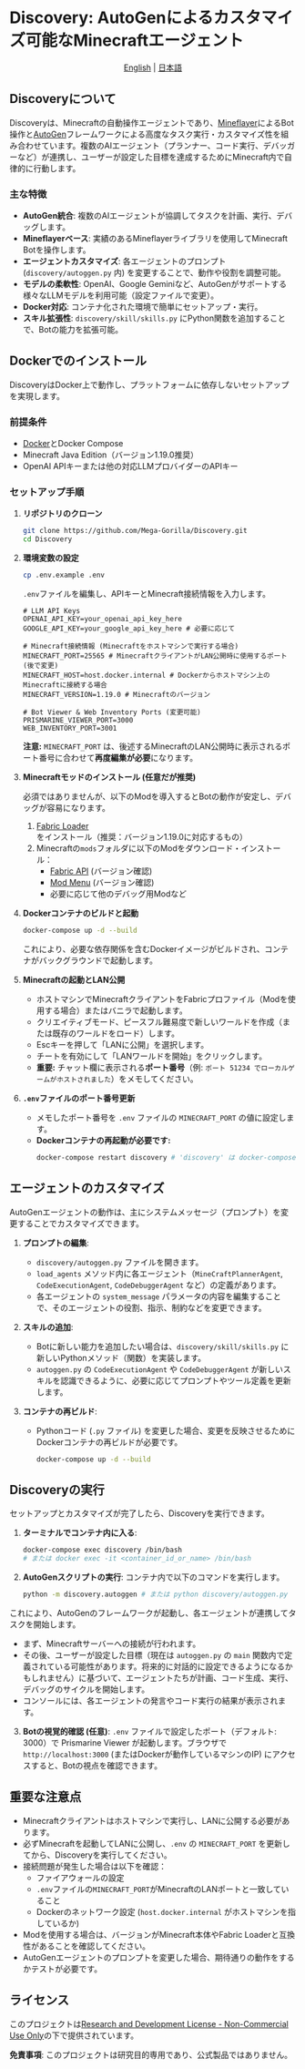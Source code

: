 # Discovery: AutoGenによるカスタマイズ可能なMinecraftエージェント

<div align="center">

[English](README.md) | [日本語](README-jp.md)

</div>

## Discoveryについて

Discoveryは、Minecraftの自動操作エージェントであり、[Mineflayer](https://github.com/PrismarineJS/mineflayer)によるBot操作と[AutoGen](https://github.com/microsoft/autogen)フレームワークによる高度なタスク実行・カスタマイズ性を組み合わせています。複数のAIエージェント（プランナー、コード実行、デバッガーなど）が連携し、ユーザーが設定した目標を達成するためにMinecraft内で自律的に行動します。

### 主な特徴

- **AutoGen統合**: 複数のAIエージェントが協調してタスクを計画、実行、デバッグします。
- **Mineflayerベース**: 実績のあるMineflayerライブラリを使用してMinecraft Botを操作します。
- **エージェントカスタマイズ**: 各エージェントのプロンプト (`discovery/autoggen.py` 内) を変更することで、動作や役割を調整可能。
- **モデルの柔軟性**: OpenAI、Google Geminiなど、AutoGenがサポートする様々なLLMモデルを利用可能（設定ファイルで変更）。
- **Docker対応**: コンテナ化された環境で簡単にセットアップ・実行。
- **スキル拡張性**: `discovery/skill/skills.py` にPython関数を追加することで、Botの能力を拡張可能。

## Dockerでのインストール

DiscoveryはDocker上で動作し、プラットフォームに依存しないセットアップを実現します。

### 前提条件

- [Docker](https://www.docker.com/products/docker-desktop/)とDocker Compose
- Minecraft Java Edition（バージョン1.19.0推奨）
- OpenAI APIキーまたは他の対応LLMプロバイダーのAPIキー

### セットアップ手順

1.  **リポジトリのクローン**
    ```bash
    git clone https://github.com/Mega-Gorilla/Discovery.git
    cd Discovery
    ```

2.  **環境変数の設定**
    ```bash
    cp .env.example .env
    ```

    `.env`ファイルを編集し、APIキーとMinecraft接続情報を入力します。
    ```dotenv
    # LLM API Keys
    OPENAI_API_KEY=your_openai_api_key_here
    GOOGLE_API_KEY=your_google_api_key_here # 必要に応じて

    # Minecraft接続情報 (Minecraftをホストマシンで実行する場合)
    MINECRAFT_PORT=25565 # MinecraftクライアントがLAN公開時に使用するポート (後で変更)
    MINECRAFT_HOST=host.docker.internal # Dockerからホストマシン上のMinecraftに接続する場合
    MINECRAFT_VERSION=1.19.0 # Minecraftのバージョン

    # Bot Viewer & Web Inventory Ports (変更可能)
    PRISMARINE_VIEWER_PORT=3000
    WEB_INVENTORY_PORT=3001
    ```
    **注意:** `MINECRAFT_PORT` は、後述するMinecraftのLAN公開時に表示されるポート番号に合わせて**再度編集が必要**になります。

3.  **Minecraftモッドのインストール (任意だが推奨)**

    必須ではありませんが、以下のModを導入するとBotの動作が安定し、デバッグが容易になります。
    1.  [Fabric Loader](https://fabricmc.io/use/installer/)をインストール（推奨：バージョン1.19.0に対応するもの）
    2.  Minecraftの`mods`フォルダに以下のModをダウンロード・インストール：
        *   [Fabric API](https://modrinth.com/mod/fabric-api) (バージョン確認)
        *   [Mod Menu](https://modrinth.com/mod/modmenu) (バージョン確認)
        *   必要に応じて他のデバッグ用Modなど

4.  **Dockerコンテナのビルドと起動**
    ```bash
    docker-compose up -d --build
    ```
    これにより、必要な依存関係を含むDockerイメージがビルドされ、コンテナがバックグラウンドで起動します。

5.  **Minecraftの起動とLAN公開**
    - ホストマシンでMinecraftクライアントをFabricプロファイル（Modを使用する場合）またはバニラで起動します。
    - クリエイティブモード、ピースフル難易度で新しいワールドを作成（または既存のワールドをロード）します。
    - Escキーを押して「LANに公開」を選択します。
    - チートを有効にして「LANワールドを開始」をクリックします。
    - **重要:** チャット欄に表示される**ポート番号**（例: `ポート 51234 でローカルゲームがホストされました`）をメモしてください。

6.  **`.env`ファイルのポート番号更新**
    - メモしたポート番号を `.env` ファイルの `MINECRAFT_PORT` の値に設定します。
    - **Dockerコンテナの再起動が必要です:**
      ```bash
      docker-compose restart discovery # 'discovery' は docker-compose.yml で定義されたサービス名
      ```

## エージェントのカスタマイズ

AutoGenエージェントの動作は、主にシステムメッセージ（プロンプト）を変更することでカスタマイズできます。

1.  **プロンプトの編集**:
    - `discovery/autoggen.py` ファイルを開きます。
    - `load_agents` メソッド内に各エージェント（`MineCraftPlannerAgent`, `CodeExecutionAgent`, `CodeDebuggerAgent` など）の定義があります。
    - 各エージェントの `system_message` パラメータの内容を編集することで、そのエージェントの役割、指示、制約などを変更できます。

2.  **スキルの追加**:
    - Botに新しい能力を追加したい場合は、`discovery/skill/skills.py` に新しいPythonメソッド（関数）を実装します。
    - `autoggen.py` の `CodeExecutionAgent` や `CodeDebuggerAgent` が新しいスキルを認識できるように、必要に応じてプロンプトやツール定義を更新します。

3.  **コンテナの再ビルド**:
    - Pythonコード (`.py` ファイル) を変更した場合、変更を反映させるためにDockerコンテナの再ビルドが必要です。
      ```bash
      docker-compose up -d --build
      ```

## Discoveryの実行

セットアップとカスタマイズが完了したら、Discoveryを実行できます。

1.  **ターミナルでコンテナ内に入る**:
    ```bash
    docker-compose exec discovery /bin/bash
    # または docker exec -it <container_id_or_name> /bin/bash
    ```

2.  **AutoGenスクリプトの実行**:
    コンテナ内で以下のコマンドを実行します。
    ```bash
    python -m discovery.autoggen # または python discovery/autoggen.py
    ```

   これにより、AutoGenのフレームワークが起動し、各エージェントが連携してタスクを開始します。
   - まず、Minecraftサーバーへの接続が行われます。
   - その後、ユーザーが設定した目標（現在は `autoggen.py` の `main` 関数内で定義されている可能性があります。将来的に対話的に設定できるようになるかもしれません）に基づいて、エージェントたちが計画、コード生成、実行、デバッグのサイクルを開始します。
   - コンソールには、各エージェントの発言やコード実行の結果が表示されます。

3.  **Botの視覚的確認 (任意)**:
    `.env` ファイルで設定したポート（デフォルト: 3000）で Prismarine Viewer が起動します。ブラウザで `http://localhost:3000` (またはDockerが動作しているマシンのIP) にアクセスすると、Botの視点を確認できます。

## 重要な注意点

- Minecraftクライアントはホストマシンで実行し、LANに公開する必要があります。
- 必ずMinecraftを起動してLANに公開し、`.env` の `MINECRAFT_PORT` を更新してから、Discoveryを実行してください。
- 接続問題が発生した場合は以下を確認：
  - ファイアウォールの設定
  - `.env`ファイルの`MINECRAFT_PORT`がMinecraftのLANポートと一致していること
  - Dockerのネットワーク設定 (`host.docker.internal` がホストマシンを指しているか)
- Modを使用する場合は、バージョンがMinecraft本体やFabric Loaderと互換性があることを確認してください。
- AutoGenエージェントのプロンプトを変更した場合、期待通りの動作をするかテストが必要です。

## ライセンス

このプロジェクトは[Research and Development License - Non-Commercial Use Only](LICENSE)の下で提供されています。

**免責事項**: このプロジェクトは研究目的専用であり、公式製品ではありません。 